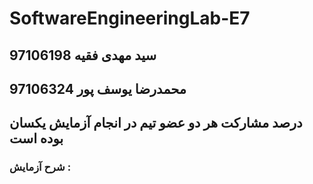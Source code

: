 # SoftwareEngineeringLab-E7
## سید مهدی فقیه 97106198
## محمدرضا یوسف پور 97106324
## درصد مشارکت هر دو عضو تیم در انجام آزمایش یکسان بوده است

### شرح آزمایش :
